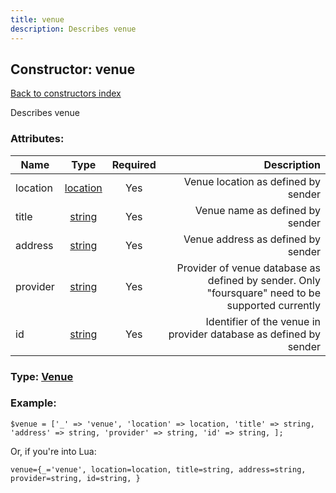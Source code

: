 ```yaml
---
title: venue
description: Describes venue
---
```

## Constructor: venue  
[Back to constructors index](index.md)



Describes venue

### Attributes:

| Name     |    Type       | Required | Description |
|----------|:-------------:|:--------:|------------:|
|location|[location](../types/location.md) | Yes|Venue location as defined by sender|
|title|[string](../types/string.md) | Yes|Venue name as defined by sender|
|address|[string](../types/string.md) | Yes|Venue address as defined by sender|
|provider|[string](../types/string.md) | Yes|Provider of venue database as defined by sender. Only "foursquare" need to be supported currently|
|id|[string](../types/string.md) | Yes|Identifier of the venue in provider database as defined by sender|



### Type: [Venue](../types/Venue.md)


### Example:

```
$venue = ['_' => 'venue', 'location' => location, 'title' => string, 'address' => string, 'provider' => string, 'id' => string, ];
```  

Or, if you're into Lua:  


```
venue={_='venue', location=location, title=string, address=string, provider=string, id=string, }

```


